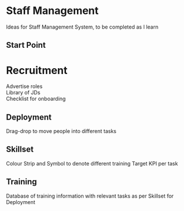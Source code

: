 # Staff Management
Ideas for Staff Management System, to be completed as I learn

## Start Point
# Recruitment  
Advertise roles  
Library of JDs  
Checklist for onboarding  



## Deployment
Drag-drop to move people into different tasks

## Skillset
Colour Strip and Symbol to denote different training
Target KPI per task

## Training
Database of training information with relevant tasks as per Skillset for Deployment
